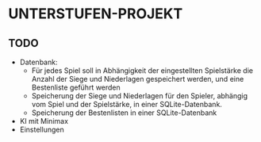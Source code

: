 # UNTERSTUFEN-PROJEKT

## TODO

- Datenbank:
  - Für jedes Spiel soll in Abhängigkeit der eingestellten Spielstärke die Anzahl der Siege 
    und Niederlagen gespeichert werden, und eine Bestenliste geführt werden
  - Speicherung der Siege und Niederlagen für den Spieler, abhängig vom Spiel und der 
    Spielstärke, in einer SQLite-Datenbank.
  - Speicherung der Bestenlisten in einer SQLite-Datenbank
- KI mit Minimax
- Einstellungen
